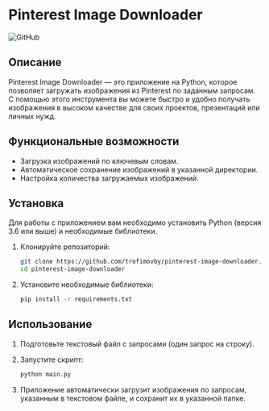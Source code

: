 # Pinterest Image Downloader

![GitHub](https://img.shields.io/github/license/trofimovby/pinterest-image-downloader)

## Описание

Pinterest Image Downloader — это приложение на Python, которое позволяет загружать изображения из Pinterest по заданным запросам. С помощью этого инструмента вы можете быстро и удобно получать изображения в высоком качестве для своих проектов, презентаций или личных нужд.

## Функциональные возможности

- Загрузка изображений по ключевым словам.
- Автоматическое сохранение изображений в указанной директории.
- Настройка количества загружаемых изображений.

## Установка

Для работы с приложением вам необходимо установить Python (версия 3.6 или выше) и необходимые библиотеки.

1. Клонируйте репозиторий:
   ```bash
   git clone https://github.com/trofimovby/pinterest-image-downloader.git
   cd pinterest-image-downloader
   ```

2. Установите необходимые библиотеки:
   ```bash
   pip install -r requirements.txt
   ```

## Использование

1. Подготовьте текстовый файл с запросами (один запрос на строку).
2. Запустите скрипт:
   ```bash
   python main.py
   ```

3. Приложение автоматически загрузит изображения по запросам, указанным в текстовом файле, и сохранит их в указанной папке.

